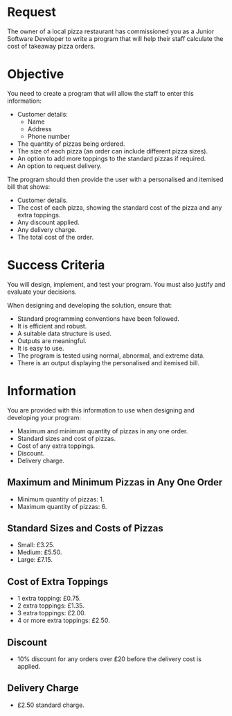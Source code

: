# Request

The owner of a local pizza restaurant has commissioned you as a Junior Software Developer to write a program that will help their staff calculate the cost of takeaway pizza orders.

# Objective

You need to create a program that will allow the staff to enter this information:

- Customer details:
  - Name
  - Address
  - Phone number
- The quantity of pizzas being ordered.
- The size of each pizza (an order can include different pizza sizes).
- An option to add more toppings to the standard pizzas if required.
- An option to request delivery.

The program should then provide the user with a personalised and itemised bill that shows:

- Customer details.
- The cost of each pizza, showing the standard cost of the pizza and any extra toppings.
- Any discount applied.
- Any delivery charge.
- The total cost of the order.

# Success Criteria

You will design, implement, and test your program. You must also justify and evaluate your decisions.

When designing and developing the solution, ensure that:

- Standard programming conventions have been followed.
- It is efficient and robust.
- A suitable data structure is used.
- Outputs are meaningful.
- It is easy to use.
- The program is tested using normal, abnormal, and extreme data.
- There is an output displaying the personalised and itemised bill.

# Information

You are provided with this information to use when designing and developing your program:

- Maximum and minimum quantity of pizzas in any one order.
- Standard sizes and cost of pizzas.
- Cost of any extra toppings.
- Discount.
- Delivery charge.

## Maximum and Minimum Pizzas in Any One Order

- Minimum quantity of pizzas: 1.
- Maximum quantity of pizzas: 6.

## Standard Sizes and Costs of Pizzas

- Small: £3.25.
- Medium: £5.50.
- Large: £7.15.

## Cost of Extra Toppings

- 1 extra topping: £0.75.
- 2 extra toppings: £1.35.
- 3 extra toppings: £2.00.
- 4 or more extra toppings: £2.50.

## Discount

- 10% discount for any orders over £20 before the delivery cost is applied.

## Delivery Charge

- £2.50 standard charge.

